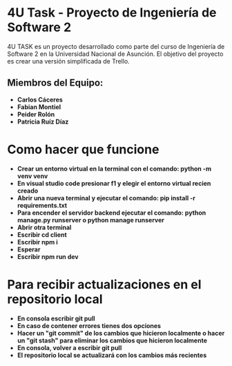 # 4U Task - Proyecto de Ingeniería de Software 2

4U TASK es un proyecto desarrollado como parte del curso de Ingeniería de Software 2 en la Universidad Nacional de Asunción. El objetivo del proyecto es crear una versión simplificada de Trello.


## Miembros del Equipo:

- **Carlos Cáceres**
- **Fabian Montiel**
- **Peider Rolón**
- **Patricia Ruíz Díaz**

# Como hacer que funcione
- **Crear un entorno virtual en la terminal  con el comando: python -m venv venv**
- **En visual studio code presionar f1 y elegir el entorno virtual recien creado**
- **Abrir una nueva terminal y ejecutar el comando: pip install -r requirements.txt**
- **Para encender el servidor backend ejecutar el comando: python manage.py runserver o python manage runserver**
- **Abrir otra terminal**
- **Escribir cd client**
- **Escribir npm i**
- **Esperar**
- **Escribir npm run dev**

# Para recibir actualizaciones en el repositorio local
- **En consola escribir git pull**
- **En caso de contener errores tienes dos opciones**
- **Hacer un "git commit" de los cambios que hicieron localmente o hacer un "git stash" para eliminar los cambios que hicieron localmente**
- **En consola, volver a escribir git pull**
- **El repositorio local se actualizará con los cambios más recientes**